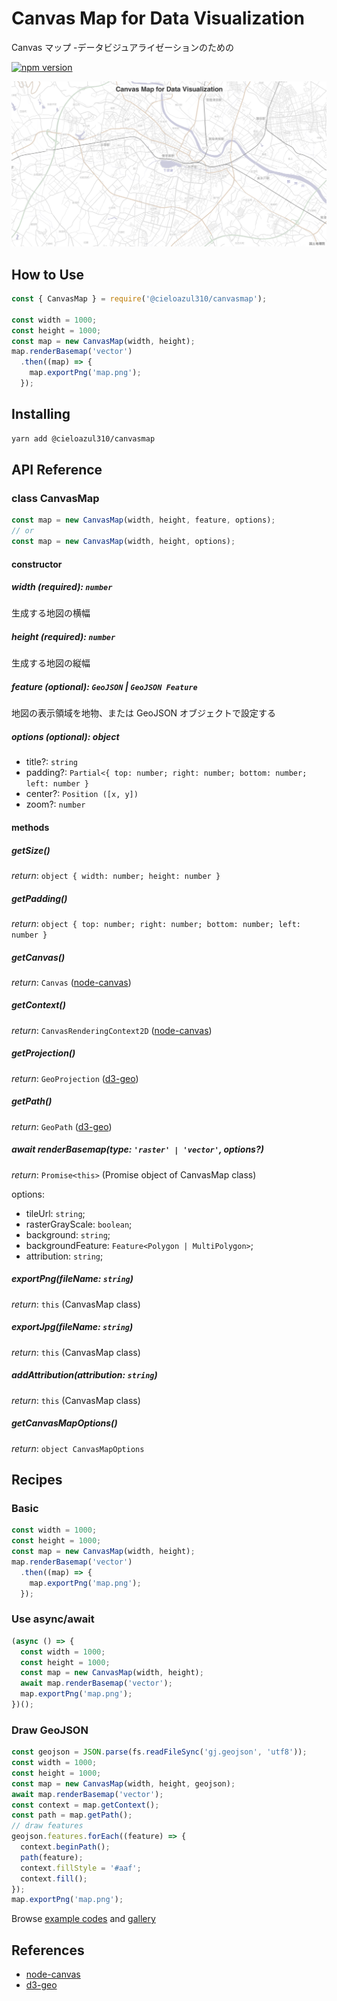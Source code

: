 # Canvas Map for Data Visualization

Canvas マップ -データビジュアライゼーションのための

[![npm version](https://badge.fury.io/js/%40cieloazul310%2Fcanvasmap.svg)](https://badge.fury.io/js/%40cieloazul310%2Fcanvasmap)

![Gallery](gallery/basic.png)

## How to Use

```typescript
const { CanvasMap } = require('@cieloazul310/canvasmap');

const width = 1000;
const height = 1000;
const map = new CanvasMap(width, height);
map.renderBasemap('vector')
  .then((map) => {
    map.exportPng('map.png');
  });
```

## Installing

```sh
yarn add @cieloazul310/canvasmap
```

## API Reference

### class CanvasMap

```typescript
const map = new CanvasMap(width, height, feature, options);
// or
const map = new CanvasMap(width, height, options);
```

#### constructor

##### width (required): `number`

生成する地図の横幅

##### height (required): `number`

生成する地図の縦幅

##### feature (*optional*): `GeoJSON` | `GeoJSON Feature`

地図の表示領域を地物、または GeoJSON オブジェクトで設定する

##### options (*optional*): object

- title?: `string`
- padding?: `Partial<{ top: number; right: number; bottom: number; left: number }`
- center?: `Position ([x, y])`
- zoom?: `number`

#### methods

##### getSize()

*return*: `object { width: number; height: number }`

##### getPadding()

*return*: `object { top: number; right: number; bottom: number; left: number }`

##### getCanvas()

*return*: `Canvas` ([node-canvas])

##### getContext()

*return*: `CanvasRenderingContext2D` ([node-canvas])

##### getProjection()

*return*: `GeoProjection` ([d3-geo])

##### getPath()

*return*: `GeoPath` ([d3-geo])

##### await renderBasemap(type: `'raster' | 'vector'`, options?)

*return*: `Promise<this>` (Promise object of CanvasMap class)

options:

- tileUrl: `string`;
- rasterGrayScale: `boolean`;
- background: `string`;
- backgroundFeature: `Feature<Polygon | MultiPolygon>`;
- attribution: `string`;

##### exportPng(fileName: `string`)

*return*: `this` (CanvasMap class)

##### exportJpg(fileName: `string`)

*return*: `this` (CanvasMap class)

##### addAttribution(attribution: `string`)

*return*: `this` (CanvasMap class)

##### getCanvasMapOptions()

*return*: `object CanvasMapOptions`

## Recipes

### Basic

```typescript
const width = 1000;
const height = 1000;
const map = new CanvasMap(width, height);
map.renderBasemap('vector')
  .then((map) => {
    map.exportPng('map.png');
  });
```

### Use async/await

```typescript
(async () => {
  const width = 1000;
  const height = 1000;
  const map = new CanvasMap(width, height);
  await map.renderBasemap('vector');
  map.exportPng('map.png');
})();
```

### Draw GeoJSON

```typescript
const geojson = JSON.parse(fs.readFileSync('gj.geojson', 'utf8'));
const width = 1000;
const height = 1000;
const map = new CanvasMap(width, height, geojson);
await map.renderBasemap('vector');
const context = map.getContext();
const path = map.getPath();
// draw features
geojson.features.forEach((feature) => {
  context.beginPath();
  path(feature);
  context.fillStyle = '#aaf';
  context.fill();
});
map.exportPng('map.png');
```

Browse [example codes](./examples) and [gallery](./gallery)

## References

- [node-canvas]
- [d3-geo]

[node-canvas]: https://github.com/Automattic/node-canvas
[d3-geo]: https://github.com/d3/d3-geo
